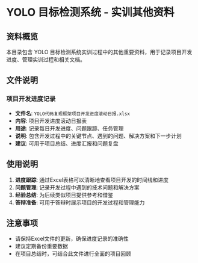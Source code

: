 # YOLO 目标检测系统 - 实训其他资料

## 资料概览

本目录包含 YOLO 目标检测系统实训过程中的其他重要资料，用于记录项目开发进度、管理实训过程和相关文档。

## 文件说明

### 项目开发进度记录

- **文件名**: `YOLO代码复现框架项目开发进度滚动日报.xlsx`
- **内容**: 项目开发进度滚动日报表
- **用途**: 记录每日开发进度、问题跟踪、任务管理
- **说明**: 包含开发过程中的关键节点、遇到的问题、解决方案和下一步计划
- **建议**: 可用于项目总结、进度汇报和问题复盘

## 使用说明

1. **进度跟踪**: 通过Excel表格可以清晰地查看项目开发的时间线和进度
2. **问题管理**: 记录开发过程中遇到的技术问题和解决方案
3. **经验总结**: 为后续类似项目提供参考和借鉴
4. **答辩准备**: 可用于答辩时展示项目的开发过程和管理能力

## 注意事项

- 请保持Excel文件的更新，确保进度记录的准确性
- 建议定期备份重要数据
- 在项目总结时，可结合此文件进行全面的项目回顾

